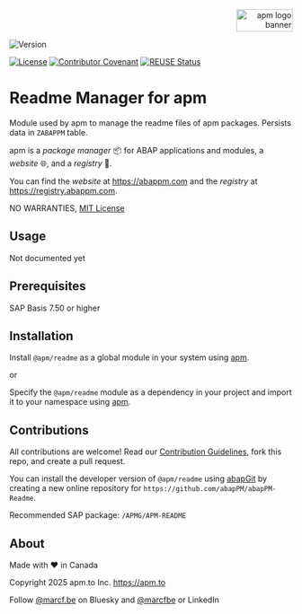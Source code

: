 <div align="right">
  <picture>
    <img width="100" height="40" alt="apm logo banner" src="https://github.com/abapPM/abapPM/blob/main/img/apm_banner.png?raw=true&ver=1.0.0">
  </picture>
</div>

![Version](https://img.shields.io/endpoint?url=https://shield.abappm.com/github/abapPM/abapPM-Readme/src/%2523apmg%2523if_readme.intf.abap/c_version&label=Version&color=blue)

[![License](https://img.shields.io/github/license/abapPM/abapPM-Readme?label=License&color=success)](https://github.com/abapPM/abapPM-Readme/blob/main/LICENSE)
[![Contributor Covenant](https://img.shields.io/badge/Contributor%20Covenant-2.1-4baaaa.svg?color=success)](https://github.com/abapPM/.github/blob/main/CODE_OF_CONDUCT.md)
[![REUSE Status](https://api.reuse.software/badge/github.com/abapPM/abapPM-Readme)](https://api.reuse.software/info/github.com/abapPM/abapPM-Readme)

# Readme Manager for apm

Module used by apm to manage the readme files of apm packages. Persists data in `ZABAPPM` table.

apm is a *package manager* 📦 for ABAP applications and modules, a *website* 🌐, and a *registry* 📑.

You can find the *website* at https://abappm.com and the *registry* at https://registry.abappm.com.

NO WARRANTIES, [MIT License](https://github.com/abapPM/abapPM-Readme/blob/main/LICENSE)

## Usage

Not documented yet

## Prerequisites

SAP Basis 7.50 or higher

## Installation

Install `@apm/readme` as a global module in your system using [apm](https://abappm.com).

or

Specify the `@apm/readme` module as a dependency in your project and import it to your namespace using [apm](https://abappm.com).

## Contributions

All contributions are welcome! Read our [Contribution Guidelines](https://github.com/abapPM/abapPM-Readme/blob/main/CONTRIBUTING.md), fork this repo, and create a pull request.

You can install the developer version of `@apm/readme` using [abapGit](https://github.com/abapGit/abapGit) by creating a new online repository for `https://github.com/abapPM/abapPM-Readme`.

Recommended SAP package: `/APMG/APM-README`

## About

Made with ❤ in Canada

Copyright 2025 apm.to Inc. <https://apm.to>

Follow [@marcf.be](https://bsky.app/profile/marcf.be) on Bluesky and [@marcfbe](https://linkedin.com/in/marcfbe) or LinkedIn
